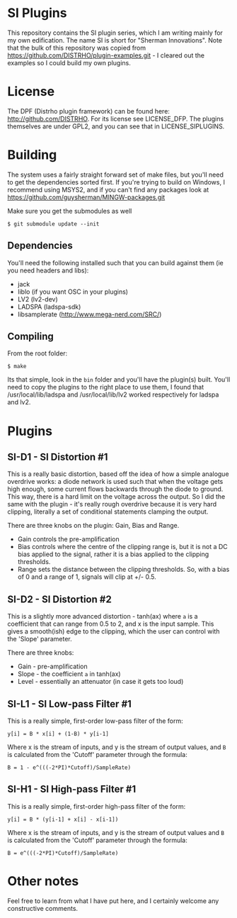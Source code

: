 # SI Plugins

This repository contains the SI plugin series, which I am writing mainly for my own
edification. The name SI is short for "Sherman Innovations". Note that the bulk of this repository
was copied from https://github.com/DISTRHO/plugin-examples.git - I cleared out the examples so I
could build my own plugins.

# License

The DPF (Distrho plugin framework) can be found here: http://github.com/DISTRHO. For its license see
LICENSE_DFP. The plugins themselves are under GPL2, and you can see that in LICENSE_SIPLUGINS.

# Building

The system uses a fairly straight forward set of make files, but you'll need to get the dependencies sorted
first. If you're trying to build on Windows, I recommend using MSYS2, and if you can't find any packages
look at https://github.com/guysherman/MINGW-packages.git

Make sure you get the submodules as well

```
$ git submodule update --init
```

## Dependencies
You'll need the following installed such that you can build against them (ie you need headers and libs):
*	jack
*	liblo	(if you want OSC in your plugins)
*	LV2 (lv2-dev)
*	LADSPA (ladspa-sdk)
*	libsamplerate (http://www.mega-nerd.com/SRC/)

## Compiling

From the root folder:

	$ make

Its that simple, look in the `bin` folder and you'll have the plugin(s) built. You'll need to copy the plugins
to the right place to use them, I found that /usr/local/lib/ladspa and /usr/local/lib/lv2 worked respectively for
ladspa and lv2.


# Plugins

## SI-D1 - SI Distortion #1
This is a really basic distortion, based off the idea of how a simple analogue overdrive works: a diode network is used
such that when the voltage gets high enough, some current flows backwards through the diode to ground. This way, there is
a hard limit on the voltage across the output. So I did the same with the plugin - it's really rough overdrive because it
is very hard clipping, literally a set of conditional statements clamping the output.

There are three knobs on the plugin: Gain, Bias and Range.
*	Gain controls the pre-amplification
*	Bias controls where the centre of the clipping range is, but it is not a DC bias applied to the signal,
	rather it is a bias applied to the clipping thresholds.
*	Range sets the distance between the clipping thresholds. So, with a bias of 0 and a range of 1, signals will clip at +/- 0.5.

## SI-D2 - SI Distortion #2
This is a slightly more advanced distortion - tanh(ax) where `a` is a coefficient that can range from 0.5 to 2, and x is the input sample. This gives a smooth(ish) edge to the clipping, which the user can control with the 'Slope' parameter.

There are three knobs:
*	Gain - pre-amplification
*	Slope - the coefficient `a` in tanh(ax)
*	Level - essentially an attenuator (in case it gets too loud)


## SI-L1 - SI Low-pass Filter #1
This is a really simple, first-order low-pass filter of the form:

```y[i] = B * x[i] + (1-B) * y[i-1]```

Where x is the stream of inputs, and y is the stream of output values, and `B` is calculated from the 'Cutoff' parameter through the formula:

```B = 1 - e^(((-2*PI)*Cutoff)/SampleRate)```


## SI-H1 - SI High-pass Filter #1
This is a really simple, first-order high-pass filter of the form:

```y[i] = B * (y[i-1] + x[i] - x[i-1])```

Where x is the stream of inputs, and y is the stream of output values and `B` is calculated from the 'Cutoff' parameter through the formula:

```B = e^(((-2*PI)*Cutoff)/SampleRate)```




# Other notes

Feel free to learn from what I have put here, and I certainly welcome any constructive comments.
